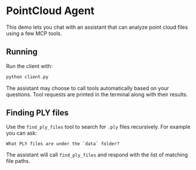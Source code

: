 # PointCloud Agent

This demo lets you chat with an assistant that can analyze point cloud files using a few MCP tools.

## Running

Run the client with:

```bash
python client.py
```

The assistant may choose to call tools automatically based on your questions. Tool requests are printed in the terminal along with their results.

## Finding PLY files

Use the `find_ply_files` tool to search for `.ply` files recursively. For example you can ask:

```
What PLY files are under the `data` folder?
```

The assistant will call `find_ply_files` and respond with the list of matching file paths.
